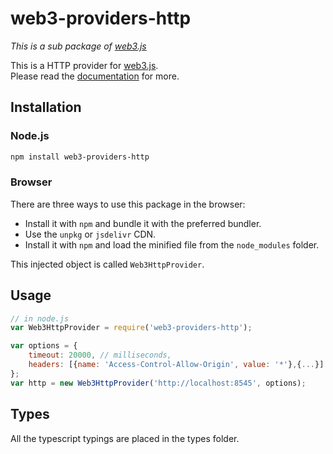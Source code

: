 # web3-providers-http

_This is a sub package of [web3.js][repo]_

This is a HTTP provider for [web3.js][repo].  
Please read the [documentation][docs] for more.

## Installation

### Node.js

```bash
npm install web3-providers-http
```

### Browser

There are three ways to use this package in the browser:

- Install it with ``npm`` and bundle it with the preferred bundler.
- Use the ``unpkg`` or ``jsdelivr`` CDN.
- Install it with ``npm`` and load the minified file from the ``node_modules`` folder.

This injected object is called `Web3HttpProvider`.

## Usage

```js
// in node.js
var Web3HttpProvider = require('web3-providers-http');

var options = {
    timeout: 20000, // milliseconds,
    headers: [{name: 'Access-Control-Allow-Origin', value: '*'},{...}]
};
var http = new Web3HttpProvider('http://localhost:8545', options);
```

## Types

All the typescript typings are placed in the types folder.

[docs]: http://web3js.readthedocs.io/en/1.0/
[repo]: https://github.com/ethereum/web3.js
